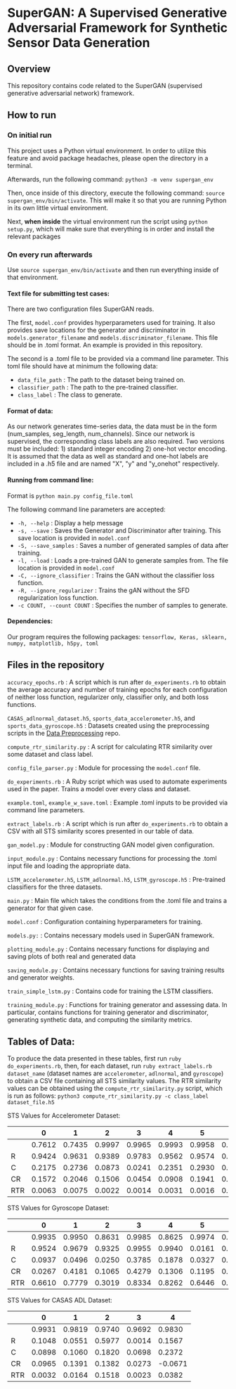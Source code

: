# SuperGAN: A Supervised Generative Adversarial Framework for Synthetic Sensor Data Generation

## Overview

This repository contains code related to the SuperGAN (supervised generative adversarial network) framework. 

## How to run

### On initial run

This project uses a Python virtual environment. In order to utilize this feature and
avoid package headaches, please open the directory in a terminal.

Afterwards, run the following command: `python3 -m venv supergan_env`

Then, once inside of this directory, execute the following command: `source supergan_env/bin/activate`. This will make it
so that you are running Python in its own little virtual environment.

Next, **when inside** the virtual environment run the script using `python setup.py`, which will make
sure that everything is in order and install the relevant packages

### On every run afterwards

Use `source supergan_env/bin/activate` and then run everything inside of that environment.

#### Text file for submitting test cases:

There are two configuration files SuperGAN reads.

The first, `model.conf` provides hyperparameters used for training. It also provides save locations for the generator and discriminator
in `models.generator_filename` and `models.discriminator_filename`. This file should be in .toml format. An example is provided in this
repository.

The second is a .toml file to be provided via a command line parameter. This toml file should have at minimum the following data:
* `data_file_path` : The path to the dataset being trained on.
* `classifier_path` : The path to the pre-trained classifier.
* `class_label` : The class to generate. 

#### Format of data:

As our network generates time-series data, the data must be in the form (num_samples, seg_length, num_channels). Since
our network is supervised, the corresponding class labels are also required. Two versions must be included: 1) standard
integer encoding 2) one-hot vector encoding. It is assumed that the data as well as standard and one-hot labels are
included in a .h5 file and are named "X", "y" and "y_onehot" respectively.

#### Running from command line:

Format is `python main.py config_file.toml`

The following command line parameters are accepted:
* `-h, --help` : Display a help message
* `-s, --save` : Saves the Generator and Discriminator after training. This save location is provided in `model.conf`
* `-S, --save_samples` : Saves a number of generated samples of data after training. 
* `-l, --load` : Loads a pre-trained GAN to generate samples from. The file location is provided in `model.conf`
* `-C, --ignore_classifier` : Trains the GAN without the classifier loss function.
* `-R, --ignore_regularizer` : Trains the gAN without the SFD regularization loss function.
* `-c COUNT, --count COUNT` : Specifies the number of samples to generate.

#### Dependencies:

Our program requires the following packages: `tensorflow, Keras, sklearn, numpy, matplotlib, h5py, toml`

## Files in the repository

`accuracy_epochs.rb` : A script which is run after `do_experiments.rb` to obtain the average accuracy and number of training epochs for each
configuration of neither loss function, regularizer only, classifier only, and both loss functions.

`CASAS_adlnormal_dataset.h5`, `sports_data_accelerometer.h5`, and `sports_data_gyroscope.h5` : Datasets created using the preprocessing scripts
in the [Data Preprocessing](https://github.com/SuperGAN-Public/Data-Preprocessing) repo.

`compute_rtr_similarity.py` : A script for calculating RTR similarity over some dataset and class label.

`config_file_parser.py` : Module for processing the `model.conf` file.

`do_experiments.rb` : A Ruby script which was used to automate experiments used in the paper.
Trains a model over every class and dataset.

`example.toml`, `example_w_save.toml` : Example .toml inputs to be provided via command line parameters. 

`extract_labels.rb` : A script which is run after `do_experiments.rb` to obtain a CSV with all STS similarity scores presented
in our table of data. 

`gan_model.py` : Module for constructing GAN model given configuration.

`input_module.py` : Contains necessary functions for processing the .toml input file and loading the appropriate data.

`LSTM_accelerometer.h5`, `LSTM_adlnormal.h5`, `LSTM_gyroscope.h5` : Pre-trained classifiers for the three datasets.

`main.py` : Main file which takes the conditions from the .toml file and trains a generator for that given case.

`model.conf` : Configuration containing hyperparameters for training.

`models.py:` : Contains necessary models used in SuperGAN framework.

`plotting_module.py` : Contains necessary functions for displaying and saving plots of both real and generated data

`saving_module.py` : Contains necessary functions for saving training results and generator weights.

`train_simple_lstm.py` : Contains code for training the LSTM classifiers.

`training_module.py` : Functions for training generator and assessing data. In particular, contains functions for training
generator and discriminator, generating synthetic data, and computing the similarity metrics.

## Tables of Data:

To produce the data presented in these tables, first run `ruby do_experiments.rb`, then, for each dataset, run
`ruby extract_labels.rb dataset_name` (dataset names are `accelerometer`, `adlnormal`, and `gyroscope`) to obtain
a CSV file containing all STS similarity values. The RTR similarity values can be obtained using the `compute_rtr_similarity.py`
script, which is run as follows: `python3 compute_rtr_similarity.py -c class_label dataset_file.h5`

STS Values for Accelerometer Dataset:

|     | 0      | 1      | 2      | 3      | 4      | 5      | 6      | 7       | 8      |
|-----|--------|--------|--------|--------|--------|--------|--------|---------|--------|
|     | 0.7612 | 0.7435 | 0.9997 | 0.9965 | 0.9993 | 0.9958 | 0.9995 | -0.0710 | 0.9959 |
| R   | 0.9424 | 0.9631 | 0.9389 | 0.9783 | 0.9562 | 0.9574 | 0.9715 | 0.9449  | 0.0173 |
| C   | 0.2175 | 0.2736 | 0.0873 | 0.0241 | 0.2351 | 0.2930 | 0.0362 | 0.0334  | 0.2286 |
| CR  | 0.1572 | 0.2046 | 0.1506 | 0.0454 | 0.0908 | 0.1941 | 0.1665 | 0.0960  | 0.0610 |
| RTR | 0.0063 | 0.0075 | 0.0022 | 0.0014 | 0.0031 | 0.0016 | 0.0015 | 0.0019  | 0.0021 |

STS Values for Gyroscope Dataset:

|     | 0      | 1      | 2      | 3      | 4      | 5      | 6      | 7      | 8       |
|-----|--------|--------|--------|--------|--------|--------|--------|--------|---------|
|     | 0.9935 | 0.9950 | 0.8631 | 0.9985 | 0.8625 | 0.9974 | 0.7108 | 0.9961 | 0.9960  |
| R   | 0.9524 | 0.9679 | 0.9325 | 0.9955 | 0.9940 | 0.0161 | 0.9716 | 0.9931 | 0.8438  |
| C   | 0.0937 | 0.0496 | 0.0250 | 0.3785 | 0.1878 | 0.0327 | 0.2404 | 0.1271 | 0.0302  |
| CR  | 0.0267 | 0.4181 | 0.1065 | 0.4279 | 0.1306 | 0.1195 | 0.1001 | 0.2564 | -0.0195 |
| RTR | 0.6610 | 0.7779 | 0.3019 | 0.8334 | 0.8262 | 0.6446 | 0.7801 | 0.8865 | 0.3569  |

STS Values for CASAS ADL Dataset:

|     | 0      | 1      | 2      | 3      | 4       |
|-----|--------|--------|--------|--------|---------|
|     | 0.9931 | 0.9819 | 0.9740 | 0.9692 | 0.9830  |
| R   | 0.1048 | 0.0551 | 0.5977 | 0.0014 | 0.1567  |
| C   | 0.0898 | 0.1060 | 0.1820 | 0.0698 | 0.2372  |
| CR  | 0.0965 | 0.1391 | 0.1382 | 0.0273 | -0.0671 |
| RTR | 0.0032 | 0.0164 | 0.1518 | 0.0023 | 0.0382  |
